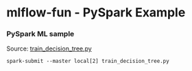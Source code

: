 # mlflow-fun - PySpark Example

### PySpark ML sample

Source: [train_decision_tree.py](train_decision_tree.py)
```
spark-submit --master local[2] train_decision_tree.py
```

